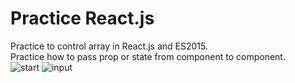 # Practice React.js

Practice to control array in React.js and ES2015.  
Practice how to pass prop or state from component to component.  
![start](http://blog.naver.com/PostView.nhn?blogId=ninanung&Redirect=View&logNo=221146796722&categoryNo=27&isAfterWrite=true&isMrblogPost=false&isHappyBeanLeverage=true&contentLength=5468&redirect=View&widgetTypeCall=true&topReferer=http%3A%2F%2Fblog.editor.naver.com%2Feditor&directAccess=false#)
![input](http://blog.naver.com/PostView.nhn?blogId=ninanung&Redirect=View&logNo=221146796722&categoryNo=27&isAfterWrite=true&isMrblogPost=false&isHappyBeanLeverage=true&contentLength=5468&redirect=View&widgetTypeCall=true&topReferer=http%3A%2F%2Fblog.editor.naver.com%2Feditor&directAccess=false#)

